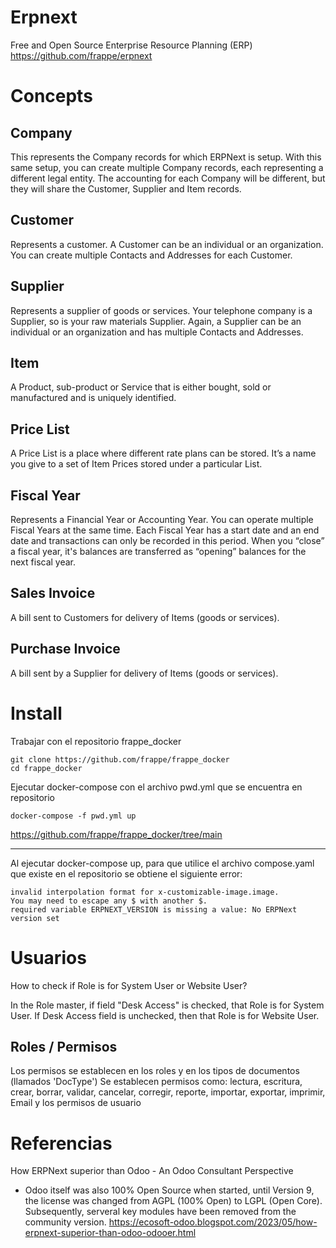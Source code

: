 # Erpnext

Free and Open Source Enterprise Resource Planning (ERP) 
https://github.com/frappe/erpnext


# Concepts

## Company

This represents the Company records for which ERPNext is setup. With this same setup, you can create multiple Company records, each representing a different legal entity. The accounting for each Company will be different, but they will share the Customer, Supplier and Item records.

## Customer

Represents a customer. A Customer can be an individual or an organization. You can create multiple Contacts and Addresses for each Customer.

## Supplier

Represents a supplier of goods or services. Your telephone company is a Supplier, so is your raw materials Supplier. Again, a Supplier can be an individual or an organization and has multiple Contacts and Addresses.

## Item

A Product, sub-product or Service that is either bought, sold or manufactured and is uniquely identified.

## Price List

A Price List is a place where different rate plans can be stored. It’s a name you give to a set of Item Prices stored under a particular List.

## Fiscal Year

Represents a Financial Year or Accounting Year. You can operate multiple Fiscal Years at the same time. Each Fiscal Year has a start date and an end date and transactions can only be recorded in this period. When you “close” a fiscal year, it's balances are transferred as “opening” balances for the next fiscal year.

## Sales Invoice

A bill sent to Customers for delivery of Items (goods or services).

## Purchase Invoice

A bill sent by a Supplier for delivery of Items (goods or services).



# Install


Trabajar con el repositorio frappe_docker

```
git clone https://github.com/frappe/frappe_docker
cd frappe_docker
```

Ejecutar docker-compose con el archivo pwd.yml que se encuentra en repositorio

```
docker-compose -f pwd.yml up
```
https://github.com/frappe/frappe_docker/tree/main




----------------------

Al ejecutar docker-compose up, para que utilice el archivo compose.yaml que existe en el repositorio se obtiene el siguiente error:


```
invalid interpolation format for x-customizable-image.image.
You may need to escape any $ with another $.
required variable ERPNEXT_VERSION is missing a value: No ERPNext version set
```

# Usuarios

How to check if Role is for System User or Website User?

In the Role master, if field "Desk Access" is checked, that Role is for System User. If Desk Access field is unchecked, then that Role is for Website User.


## Roles / Permisos

Los permisos se establecen en los roles y en los tipos de documentos (llamados 'DocType') Se establecen permisos como: lectura, escritura, crear, borrar, validar, cancelar, corregir, reporte, importar, exportar, imprimir, Email y los permisos de usuario



# Referencias


How ERPNext superior than Odoo - An Odoo Consultant Perspective
- Odoo itself was also 100% Open Source when started, until Version 9, the license was changed from AGPL (100% Open) to LGPL (Open Core). Subsequently, serveral key modules have been removed from the community version.
https://ecosoft-odoo.blogspot.com/2023/05/how-erpnext-superior-than-odoo-odooer.html